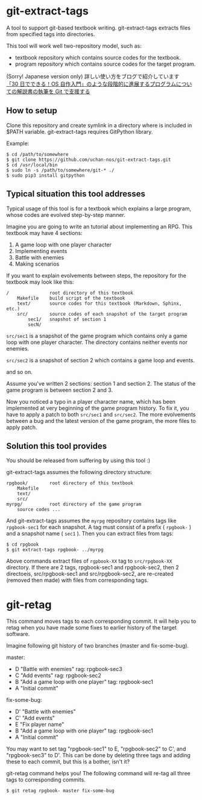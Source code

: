 # git-extract-tags

A tool to support git-based textbook writing.
git-extract-tags extracts files from specified tags into directories.

This tool will work well two-repository model, such as:

- textbook repository which contains source codes for the textbook.
- program repository which contains source codes for the target program.

(Sorry! Japanese version only)
詳しい使い方をブログで紹介しています  
[「30 日でできる！OS 自作入門」のような段階的に進展するプログラムについての解説書の執筆を Git で支援する](http://uchan.hateblo.jp/entry/2018/08/11/191600)

## How to setup

Clone this repository and create symlink in a directory where is included in $PATH variable.
git-extract-tags requires GitPython library.

Example:

    $ cd /path/to/somewhere
    $ git clone https://github.com/uchan-nos/git-extract-tags.git
    $ cd /usr/local/bin
    $ sudo ln -s /path/to/somewhere/git-* ./
    $ sudo pip3 install gitpython

## Typical situation this tool addresses

Typical usage of this tool is for a textbook which explains a large program,
whose codes are evolved step-by-step manner.

Imagine you are going to write an tutorial about implementing an RPG.
This textbook may have 4 sections:
1. A game loop with one player character
2. Implementing events
3. Battle with enemies
4. Making scenarios

If you want to explain evolvements between steps, the repository for the
textbook may look like this:

    /               root directory of this textbook
        Makefile    build script of the textbook
        text/       source codes for this textbook (Markdown, Sphinx, etc.)
        src/        source codes of each snapshot of the target program
            sec1/   snapshot of section 1
            secN/

`src/sec1` is a snapshot of the game program which contains only a game loop
with one player character. The directory contains neither events nor enemies.

`src/sec2` is a snapshot of section 2 which contains a game loop and events.

and so on.

Assume you've written 2 sections: section 1 and section 2.
The status of the game program is between section 2 and 3.

Now you noticed a typo in a player character name, which has been
implemented at very beginning of the game program history.
To fix it, you have to apply a patch to both `src/sec1` and `src/sec2`.
The more evolvements between a bug and the latest version of the game program,
the more files to apply patch.


## Solution this tool provides

You should be released from suffering by using this tool :)

git-extract-tags assumes the following directory structure:

    rpgbook/        root directory of this textbook
        Makefile
        text/
        src/
    myrpg/          root directory of the game program
        source codes ...

And git-extract-tags assumes the `myrpg` repository contains tags like
`rpgbook-sec1` for each snapshot.
A tag must consist of a prefix ( `rpgbook-` ) and a snapshot name ( `sec1` ).
Then you can extract files from tags:

    $ cd rpgbook
    $ git extract-tags rpgbook- ../myrpg

Above commands extract files of `rgpbook-XX` tag to `src/rpgbook-XX` directory.
If there are 2 tags, rpgbook-sec1 and rpgbook-sec2, then 2 directoeis,
src/rpgbook-sec1 and src/rpgbook-sec2, are re-created (removed then made)
with files from corresponding tags.

# git-retag

This command moves tags to each corresponding commit. It will help you to retag
when you have made some fixes to earlier history of the target software.

Imagine following git history of two branches (master and fix-some-bug).

master:
- D "Battle with enemies"                rag: rpgbook-sec3
- C "Add events"                         rag: rpgbook-sec2
- B "Add a game loop with one player"    tag: rpgbook-sec1
- A "Initial commit"

fix-some-bug:
- D' "Battle with enemies"
- C' "Add events"
- E "Fix player name"
- B "Add a game loop with one player"    tag: rpgbook-sec1
- A "Initial commit"

You may want to set tag "rpgbook-sec1" to E, "rpgbook-sec2" to C',
and "rpgbook-sec3" to D'. This can be done by deleting three tags and adding
these to each commit, but this is a bother, isn't it?

git-retag command helps you! The following command will re-tag all three tags
to corresponding commits.

    $ git retag rpgbook- master fix-some-bug
